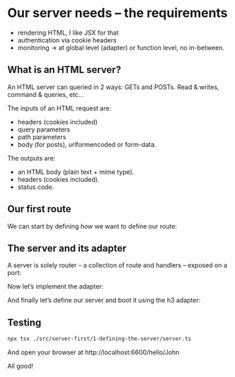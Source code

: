 # Our server needs – the requirements

- rendering HTML, I like JSX for that
- authentication via cookie headers
- monitoring -> at global level (adapter) or function level, no in-between.

## What is an HTML server?

An HTML server can queried in 2 ways: GETs and POSTs. Read & writes, command & queries, etc…

The inputs of an HTML request are:

- headers (cookies included)
- query parameters
- path parameters
- body (for posts), urlformencoded or form-data.

The outputs are:

- an HTML body (plain text + mime type).
- headers (cookies included).
- status code.

<!-- include [code:ts] ./server-first/definition/html-route.ts -->

<!-- include [code:ts] ./server-first/1-defining-the-server/handle-route.ts -->

## Our first route

We can start by defining _how_ we want to define our route:

<!-- include [code:ts] ./server-first/1-defining-the-server/greet-handler.tsx -->

## The server and its adapter

A server is solely router – a collection of route and handlers – exposed on a port:

<!-- include [code:ts] ./server-first/1-defining-the-server/router.ts -->

Now let’s implement the adapter:

<!-- include [code:ts] ./server-first/1-defining-the-server/h3-adapter.ts -->

And finally let’s define our server and boot it using the h3 adapter:

<!-- include [code:ts] ./server-first/1-defining-the-server/server.ts -->

## Testing

```sh
npx tsx ./src/server-first/1-defining-the-server/server.ts
```

And open your browser at http://localhost:6600/hello/John

All good!

